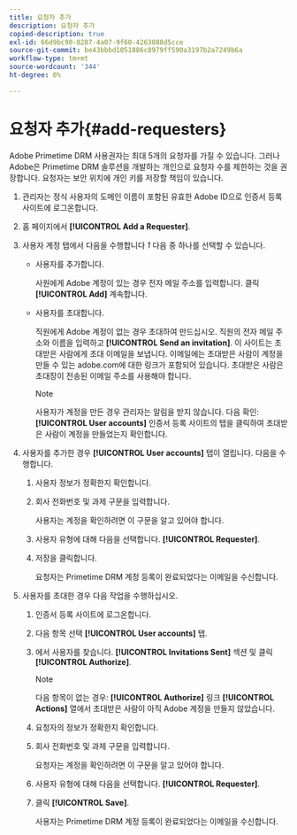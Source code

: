 ```yaml
---
title: 요청자 추가
description: 요청자 추가
copied-description: true
exl-id: 66d9bc90-8287-4a07-9f60-4263888d5cce
source-git-commit: be43bbbd1051886c8979ff590a3197b2a7249b6a
workflow-type: tm+mt
source-wordcount: '344'
ht-degree: 0%

---
```


# 요청자 추가{#add-requesters}

Adobe Primetime DRM 사용권자는 최대 5개의 요청자를 가질 수 있습니다. 그러나 Adobe은 Primetime DRM 솔루션을 개발하는 개인으로 요청자 수를 제한하는 것을 권장합니다. 요청자는 보안 위치에 개인 키를 저장할 책임이 있습니다.

1. 관리자는 정식 사용자의 도메인 이름이 포함된 유효한 Adobe ID으로 인증서 등록 사이트에 로그온합니다.
1. 홈 페이지에서 **[!UICONTROL Add a Requester]**.
1. 사용자 계정 탭에서 다음을 수행합니다 *1* 다음 중 하나를 선택할 수 있습니다.

   * 사용자를 추가합니다.

      사원에게 Adobe 계정이 있는 경우 전자 메일 주소를 입력합니다. 클릭 **[!UICONTROL Add]** 계속합니다.
   * 사용자를 초대합니다.

      직원에게 Adobe 계정이 없는 경우 초대하여 만드십시오. 직원의 전자 메일 주소와 이름을 입력하고 **[!UICONTROL Send an invitation]**. 이 사이트는 초대받은 사람에게 초대 이메일을 보냅니다. 이메일에는 초대받은 사람이 계정을 만들 수 있는 adobe.com에 대한 링크가 포함되어 있습니다. 초대받은 사람은 초대장이 전송된 이메일 주소를 사용해야 합니다.

      >[!NOTE]
      >
      >사용자가 계정을 만든 경우 관리자는 알림을 받지 않습니다. 다음 확인: **[!UICONTROL User accounts]** 인증서 등록 사이트의 탭을 클릭하여 초대받은 사람이 계정을 만들었는지 확인합니다.

1. 사용자를 추가한 경우 **[!UICONTROL User accounts]** 탭이 열립니다. 다음을 수행합니다.

   1. 사용자 정보가 정확한지 확인합니다.
   1. 회사 전화번호 및 과제 구문을 입력합니다.

      사용자는 계정을 확인하려면 이 구문을 알고 있어야 합니다.
   1. 사용자 유형에 대해 다음을 선택합니다. **[!UICONTROL Requester]**.
   1. 저장을 클릭합니다.

      요청자는 Primetime DRM 계정 등록이 완료되었다는 이메일을 수신합니다.

1. 사용자를 초대한 경우 다음 작업을 수행하십시오.

   1. 인증서 등록 사이트에 로그온합니다.
   1. 다음 항목 선택 **[!UICONTROL User accounts]** 탭.
   1. 에서 사용자를 찾습니다. **[!UICONTROL Invitations Sent]** 섹션 및 클릭 **[!UICONTROL Authorize]**.

      >[!NOTE]
      >
      >다음 항목이 없는 경우: **[!UICONTROL Authorize]** 링크 **[!UICONTROL Actions]** 열에서 초대받은 사람이 아직 Adobe 계정을 만들지 않았습니다.

   1. 요청자의 정보가 정확한지 확인합니다.
   1. 회사 전화번호 및 과제 구문을 입력합니다.

      요청자는 계정을 확인하려면 이 구문을 알고 있어야 합니다.
   1. 사용자 유형에 대해 다음을 선택합니다. **[!UICONTROL Requester]**.
   1. 클릭 **[!UICONTROL Save]**.

      사용자는 Primetime DRM 계정 등록이 완료되었다는 이메일을 수신합니다.
